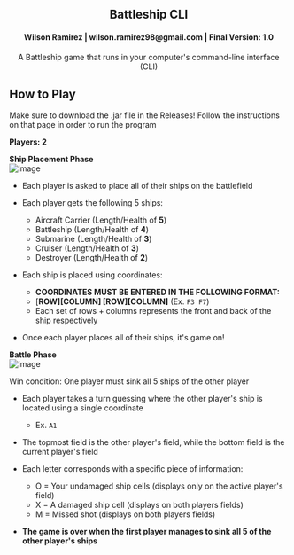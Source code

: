 <a name="readme-top"></a>
  
<!-- PROJECT SHIELDS -->
<div>
<h2 align="center">Battleship CLI</h2>
<h4 align="center">Wilson Ramirez | wilson.ramirez98@gmail.com | Final Version: 1.0</h4>
</div>
  <p align="center">
    A Battleship game that runs in your computer's command-line interface (CLI)
</p>

## How to Play
Make sure to download the .jar file in the Releases! Follow the instructions on that page in order to run the program</br>

<b>Players: 2</b>

<b>Ship Placement Phase</b></br>
![image](https://github.com/user-attachments/assets/9c0448d1-12e9-42b1-b5ab-ddaf1fb9bb53)

* Each player is asked to place all of their ships on the battlefield</br>
* Each player gets the following 5 ships:
  - Aircraft Carrier (Length/Health of <b>5</b>)
  - Battleship (Length/Health of <b>4</b>)
  - Submarine (Length/Health of <b>3</b>)
  - Cruiser (Length/Health of <b>3</b>)
  - Destroyer (Length/Health of <b>2</b>)

* Each ship is placed using coordinates:
  - <b>COORDINATES MUST BE ENTERED IN THE FOLLOWING FORMAT:</b>
  - [<b>ROW][COLUMN] [ROW][COLUMN]</b> (Ex. `F3 F7`)
  - Each set of rows + columns represents the front and back of the ship respectively

* Once each player places all of their ships, it's game on!


<b>Battle Phase</b></br>
![image](https://github.com/user-attachments/assets/e1e1ff18-22e6-446d-a274-aa7929fb677e)

Win condition: One player must sink all 5 ships of the other player

* Each player takes a turn guessing where the other player's ship is located using a single coordinate
  - Ex. `A1`
 
* The topmost field is the other player's field, while the bottom field is the current player's field
* Each letter corresponds with a specific piece of information:
  - O = Your undamaged ship cells (displays only on the active player's field)
  - X = A damaged ship cell (displays on both players fields)
  - M = Missed shot (displays on both players fields)

* <b>The game is over when the first player manages to sink all 5 of the other player's ships</b>
